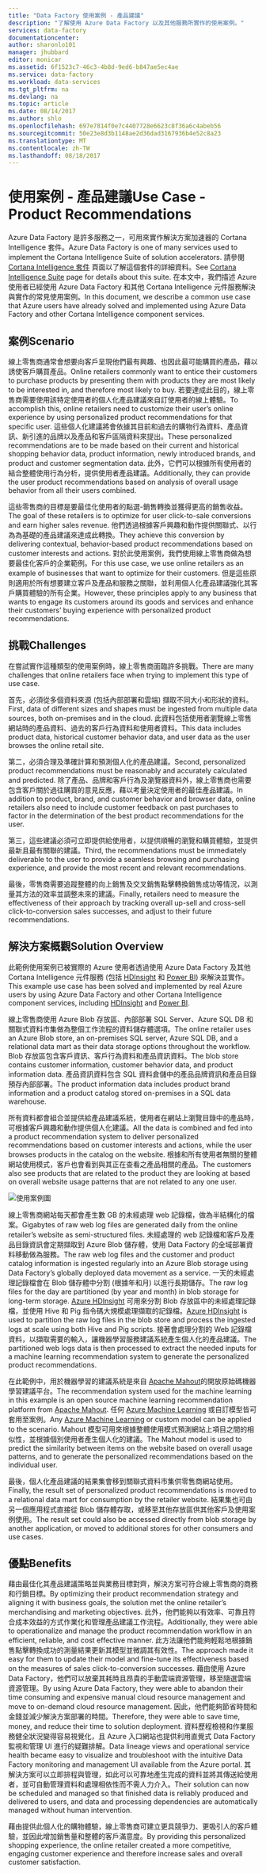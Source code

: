 ```yaml
---
title: "Data Factory 使用案例 - 產品建議"
description: "了解使用 Azure Data Factory 以及其他服務所實作的使用案例。"
services: data-factory
documentationcenter: 
author: sharonlo101
manager: jhubbard
editor: monicar
ms.assetid: 6f1523c7-46c3-4b8d-9ed6-b847ae5ec4ae
ms.service: data-factory
ms.workload: data-services
ms.tgt_pltfrm: na
ms.devlang: na
ms.topic: article
ms.date: 08/14/2017
ms.author: shlo
ms.openlocfilehash: 697e7814f0e7c4407728e6623c8f36a6c4abeb56
ms.sourcegitcommit: 50e23e8d3b1148ae2d36dad3167936b4e52c8a23
ms.translationtype: MT
ms.contentlocale: zh-TW
ms.lasthandoff: 08/18/2017
---
```

# <a name="use-case---product-recommendations"></a><span data-ttu-id="70a1a-103">使用案例 - 產品建議</span><span class="sxs-lookup"><span data-stu-id="70a1a-103">Use Case - Product Recommendations</span></span>
<span data-ttu-id="70a1a-104">Azure Data Factory 是許多服務之一，可用來實作解決方案加速器的 Cortana Intelligence 套件。</span><span class="sxs-lookup"><span data-stu-id="70a1a-104">Azure Data Factory is one of many services used to implement the Cortana Intelligence Suite of solution accelerators.</span></span>  <span data-ttu-id="70a1a-105">請參閱 [Cortana Intelligence 套件](http://www.microsoft.com/cortanaanalytics) 頁面以了解這個套件的詳細資料。</span><span class="sxs-lookup"><span data-stu-id="70a1a-105">See [Cortana Intelligence Suite](http://www.microsoft.com/cortanaanalytics) page for details about this suite.</span></span> <span data-ttu-id="70a1a-106">在本文中，我們描述 Azure 使用者已經使用 Azure Data Factory 和其他 Cortana Intelligence 元件服務解決與實作的常見使用案例。</span><span class="sxs-lookup"><span data-stu-id="70a1a-106">In this document, we describe a common use case that Azure users have already solved and implemented using Azure Data Factory and other Cortana Intelligence component services.</span></span>

## <a name="scenario"></a><span data-ttu-id="70a1a-107">案例</span><span class="sxs-lookup"><span data-stu-id="70a1a-107">Scenario</span></span>
<span data-ttu-id="70a1a-108">線上零售商通常會想要向客戶呈現他們最有興趣、也因此最可能購買的產品，藉以誘使客戶購買產品。</span><span class="sxs-lookup"><span data-stu-id="70a1a-108">Online retailers commonly want to entice their customers to purchase products by presenting them with products they are most likely to be interested in, and therefore most likely to buy.</span></span> <span data-ttu-id="70a1a-109">若要達成此目的，線上零售商需要使用該特定使用者的個人化產品建議來自訂使用者的線上體驗。</span><span class="sxs-lookup"><span data-stu-id="70a1a-109">To accomplish this, online retailers need to customize their user’s online experience by using personalized product recommendations for that specific user.</span></span> <span data-ttu-id="70a1a-110">這些個人化建議將會依據其目前和過去的購物行為資料、產品資訊、新引進的品牌以及產品和客戶區隔資料來提出。</span><span class="sxs-lookup"><span data-stu-id="70a1a-110">These personalized recommendations are to be made based on their current and historical shopping behavior data, product information, newly introduced brands, and product and customer segmentation data.</span></span>  <span data-ttu-id="70a1a-111">此外，它們可以根據所有使用者的結合整體使用行為分析，提供使用者產品建議。</span><span class="sxs-lookup"><span data-stu-id="70a1a-111">Additionally, they can provide the user product recommendations based on analysis of overall usage behavior from all their users combined.</span></span>

<span data-ttu-id="70a1a-112">這些零售商的目標是要最佳化使用者的點選-銷售轉換並獲得更高的銷售收益。</span><span class="sxs-lookup"><span data-stu-id="70a1a-112">The goal of these retailers is to optimize for user click-to-sale conversions and earn higher sales revenue.</span></span>  <span data-ttu-id="70a1a-113">他們透過根據客戶興趣和動作提供關聯式、以行為為基礎的產品建議來達成此轉換。</span><span class="sxs-lookup"><span data-stu-id="70a1a-113">They achieve this conversion by delivering contextual, behavior-based product recommendations based on customer interests and actions.</span></span> <span data-ttu-id="70a1a-114">對於此使用案例，我們使用線上零售商做為想要最佳化客戶的企業範例。</span><span class="sxs-lookup"><span data-stu-id="70a1a-114">For this use case, we use online retailers as an example of businesses that want to optimize for their customers.</span></span> <span data-ttu-id="70a1a-115">但是這些原則適用於所有想要建立客戶及產品和服務之關聯，並利用個人化產品建議強化其客戶購買體驗的所有企業。</span><span class="sxs-lookup"><span data-stu-id="70a1a-115">However, these principles apply to any business that wants to engage its customers around its goods and services and enhance their customers’ buying experience with personalized product recommendations.</span></span>

## <a name="challenges"></a><span data-ttu-id="70a1a-116">挑戰</span><span class="sxs-lookup"><span data-stu-id="70a1a-116">Challenges</span></span>
<span data-ttu-id="70a1a-117">在嘗試實作這種類型的使用案例時，線上零售商面臨許多挑戰。</span><span class="sxs-lookup"><span data-stu-id="70a1a-117">There are many challenges that online retailers face when trying to implement this type of use case.</span></span> 

<span data-ttu-id="70a1a-118">首先，必須從多個資料來源 (包括內部部署和雲端) 擷取不同大小和形狀的資料。</span><span class="sxs-lookup"><span data-stu-id="70a1a-118">First, data of different sizes and shapes must be ingested from multiple data sources, both on-premises and in the cloud.</span></span> <span data-ttu-id="70a1a-119">此資料包括使用者瀏覽線上零售網站時的產品資料、過去的客戶行為資料和使用者資料。</span><span class="sxs-lookup"><span data-stu-id="70a1a-119">This data includes product data, historical customer behavior data, and user data as the user browses the online retail site.</span></span> 

<span data-ttu-id="70a1a-120">第二，必須合理及準確計算和預測個人化的產品建議。</span><span class="sxs-lookup"><span data-stu-id="70a1a-120">Second, personalized product recommendations must be reasonably and accurately calculated and predicted.</span></span> <span data-ttu-id="70a1a-121">除了產品、品牌和客戶行為及瀏覽器資料外，線上零售商也需要包含客戶關於過往購買的意見反應，藉以考量決定使用者的最佳產品建議。</span><span class="sxs-lookup"><span data-stu-id="70a1a-121">In addition to product, brand, and customer behavior and browser data, online retailers also need to include customer feedback on past purchases to factor in the determination of the best product recommendations for the user.</span></span> 

<span data-ttu-id="70a1a-122">第三，這些建議必須可立即提供給使用者，以提供順暢的瀏覽和購買體驗，並提供最新且最有關聯的建議。</span><span class="sxs-lookup"><span data-stu-id="70a1a-122">Third, the recommendations must be immediately deliverable to the user to provide a seamless browsing and purchasing experience, and provide the most recent and relevant recommendations.</span></span> 

<span data-ttu-id="70a1a-123">最後，零售商需要追蹤整體的向上銷售及交叉銷售點擊轉換銷售成功等情況，以測量其方法的效率並調整未來的建議。</span><span class="sxs-lookup"><span data-stu-id="70a1a-123">Finally, retailers need to measure the effectiveness of their approach by tracking overall up-sell and cross-sell click-to-conversion sales successes, and adjust to their future recommendations.</span></span>

## <a name="solution-overview"></a><span data-ttu-id="70a1a-124">解決方案概觀</span><span class="sxs-lookup"><span data-stu-id="70a1a-124">Solution Overview</span></span>
<span data-ttu-id="70a1a-125">此範例使用案例已被實際的 Azure 使用者透過使用 Azure Data Factory 及其他 Cortana Intelligence 元件服務 (包括 [HDInsight](https://azure.microsoft.com/services/hdinsight/) 和 [Power BI](https://powerbi.microsoft.com/)) 來解決並實作。</span><span class="sxs-lookup"><span data-stu-id="70a1a-125">This example use case has been solved and implemented by real Azure users by using Azure Data Factory and other Cortana Intelligence component services, including [HDInsight](https://azure.microsoft.com/services/hdinsight/) and [Power BI](https://powerbi.microsoft.com/).</span></span>

<span data-ttu-id="70a1a-126">線上零售商使用 Azure Blob 存放區、內部部署 SQL Server、Azure SQL DB 和關聯式資料市集做為整個工作流程的資料儲存體選項。</span><span class="sxs-lookup"><span data-stu-id="70a1a-126">The online retailer uses an Azure Blob store, an on-premises SQL server, Azure SQL DB, and a relational data mart as their data storage options throughout the workflow.</span></span>  <span data-ttu-id="70a1a-127">Blob 存放區包含客戶資訊、客戶行為資料和產品資訊資料。</span><span class="sxs-lookup"><span data-stu-id="70a1a-127">The blob store contains customer information, customer behavior data, and product information data.</span></span> <span data-ttu-id="70a1a-128">產品資訊資料包含 SQL 資料倉儲中的產品品牌資訊和產品目錄預存內部部署。</span><span class="sxs-lookup"><span data-stu-id="70a1a-128">The product information data includes product brand information and a product catalog stored on-premises in a SQL data warehouse.</span></span> 

<span data-ttu-id="70a1a-129">所有資料都會組合並提供給產品建議系統，使用者在網站上瀏覽目錄中的產品時，可根據客戶興趣和動作提供個人化建議。</span><span class="sxs-lookup"><span data-stu-id="70a1a-129">All the data is combined and fed into a product recommendation system to deliver personalized recommendations based on customer interests and actions, while the user browses products in the catalog on the website.</span></span> <span data-ttu-id="70a1a-130">根據和所有使用者無關的整體網站使用模式，客戶也會看到與其正在查看之產品相關的產品。</span><span class="sxs-lookup"><span data-stu-id="70a1a-130">The customers also see products that are related to the product they are looking at based on overall website usage patterns that are not related to any one user.</span></span>

![使用案例圖](./media/data-factory-product-reco-usecase/diagram-1.png)

<span data-ttu-id="70a1a-132">線上零售商網站每天都會產生數 GB 的未經處理 web 記錄檔，做為半結構化的檔案。</span><span class="sxs-lookup"><span data-stu-id="70a1a-132">Gigabytes of raw web log files are generated daily from the online retailer’s website as semi-structured files.</span></span> <span data-ttu-id="70a1a-133">未經處理的 web 記錄檔和客戶及產品目錄資訊會定期擷取到 Azure Blob 儲存體，使用 Data Factory 的全域部署資料移動做為服務。</span><span class="sxs-lookup"><span data-stu-id="70a1a-133">The raw web log files and the customer and product catalog information is ingested regularly into an Azure Blob storage using Data Factory’s globally deployed data movement as a service.</span></span> <span data-ttu-id="70a1a-134">一天的未經處理記錄檔會在 Blob 儲存體中分割 (根據年和月) 以進行長期儲存。</span><span class="sxs-lookup"><span data-stu-id="70a1a-134">The raw log files for the day are partitioned (by year and month) in blob storage for long-term storage.</span></span>  <span data-ttu-id="70a1a-135">[Azure HDInsight](https://azure.microsoft.com/services/hdinsight/) 可用來分割 Blob 存放區中的未經處理記錄檔，並使用 Hive 和 Pig 指令碼大規模處理擷取的記錄檔。</span><span class="sxs-lookup"><span data-stu-id="70a1a-135">[Azure HDInsight](https://azure.microsoft.com/services/hdinsight/) is used to partition the raw log files in the blob store and process the ingested logs at scale using both Hive and Pig scripts.</span></span> <span data-ttu-id="70a1a-136">接著會處理分割的 Web 記錄檔資料，以擷取需要的輸入，讓機器學習服務建議系統產生個人化的產品建議。</span><span class="sxs-lookup"><span data-stu-id="70a1a-136">The partitioned web logs data is then processed to extract the needed inputs for a machine learning recommendation system to generate the personalized product recommendations.</span></span>

<span data-ttu-id="70a1a-137">在此範例中，用於機器學習的建議系統是來自 [Apache Mahout](http://mahout.apache.org/)的開放原始碼機器學習建議平台。</span><span class="sxs-lookup"><span data-stu-id="70a1a-137">The recommendation system used for the machine learning in this example is an open source machine learning recommendation platform from [Apache Mahout](http://mahout.apache.org/).</span></span>  <span data-ttu-id="70a1a-138">任何 [Azure Machine Learning](https://azure.microsoft.com/services/machine-learning/) 或自訂模型皆可套用至案例。</span><span class="sxs-lookup"><span data-stu-id="70a1a-138">Any [Azure Machine Learning](https://azure.microsoft.com/services/machine-learning/) or custom model can be applied to the scenario.</span></span>  <span data-ttu-id="70a1a-139">Mahout 模型可用來根據整體使用模式預測網站上項目之間的相似性，並根據個別使用者產生個人化的建議。</span><span class="sxs-lookup"><span data-stu-id="70a1a-139">The Mahout model is used to predict the similarity between items on the website based on overall usage patterns, and to generate the personalized recommendations based on the individual user.</span></span>

<span data-ttu-id="70a1a-140">最後，個人化產品建議的結果集會移到關聯式資料市集供零售商網站使用。</span><span class="sxs-lookup"><span data-stu-id="70a1a-140">Finally, the result set of personalized product recommendations is moved to a relational data mart for consumption by the retailer website.</span></span>  <span data-ttu-id="70a1a-141">結果集也可由另一個應用程式直接從 Blob 儲存體存取，或移至其他存放區供其他客戶及使用案例使用。</span><span class="sxs-lookup"><span data-stu-id="70a1a-141">The result set could also be accessed directly from blob storage by another application, or moved to additional stores for other consumers and use cases.</span></span>

## <a name="benefits"></a><span data-ttu-id="70a1a-142">優點</span><span class="sxs-lookup"><span data-stu-id="70a1a-142">Benefits</span></span>
<span data-ttu-id="70a1a-143">藉由最佳化其產品建議策略並與業務目標對齊，解決方案可符合線上零售商的商務和行銷目標。</span><span class="sxs-lookup"><span data-stu-id="70a1a-143">By optimizing their product recommendation strategy and aligning it with business goals, the solution met the online retailer’s merchandising and marketing objectives.</span></span> <span data-ttu-id="70a1a-144">此外，他們能夠以有效率、可靠且符合成本效益的方式作業化和管理產品建議工作流程。</span><span class="sxs-lookup"><span data-stu-id="70a1a-144">Additionally, they were able to operationalize and manage the product recommendation workflow in an efficient, reliable, and cost effective manner.</span></span> <span data-ttu-id="70a1a-145">此方法讓他們能夠輕鬆地根據銷售點擊轉換成功的測量結果更新其模型並微調其有效性。</span><span class="sxs-lookup"><span data-stu-id="70a1a-145">The approach made it easy for them to update their model and fine-tune its effectiveness based on the measures of sales click-to-conversion successes.</span></span> <span data-ttu-id="70a1a-146">藉由使用 Azure Data Factory，他們可以放棄其耗時且昂貴的手動雲端資源管理，移至隨選雲端資源管理。</span><span class="sxs-lookup"><span data-stu-id="70a1a-146">By using Azure Data Factory, they were able to abandon their time consuming and expensive manual cloud resource management and move to on-demand cloud resource management.</span></span> <span data-ttu-id="70a1a-147">因此，他們能夠節省時間和金錢並減少解決方案部署的時間。</span><span class="sxs-lookup"><span data-stu-id="70a1a-147">Therefore, they were able to save time, money, and reduce their time to solution deployment.</span></span> <span data-ttu-id="70a1a-148">資料歷程檢視和作業服務健全狀況變得容易視覺化，且 Azure 入口網站也提供利用直覺式 Data Factory 監視和管理 UI 進行的疑難排解。</span><span class="sxs-lookup"><span data-stu-id="70a1a-148">Data lineage views and operational service health became easy to visualize and troubleshoot with the intuitive Data Factory monitoring and management UI available from the Azure portal.</span></span> <span data-ttu-id="70a1a-149">其解決方案可以立即排程與管理，如此可以可靠地產生完成的資料並將其傳送給使用者，並可自動管理資料和處理相依性而不需人力介入。</span><span class="sxs-lookup"><span data-stu-id="70a1a-149">Their solution can now be scheduled and managed so that finished data is reliably produced and delivered to users, and data and processing dependencies are automatically managed without human intervention.</span></span>

<span data-ttu-id="70a1a-150">藉由提供此個人化的購物體驗，線上零售商可建立更具競爭力、更吸引人的客戶體驗，並因此增加銷售量和整體的客戶滿意度。</span><span class="sxs-lookup"><span data-stu-id="70a1a-150">By providing this personalized shopping experience, the online retailer created a more competitive, engaging customer experience and therefore increase sales and overall customer satisfaction.</span></span>

